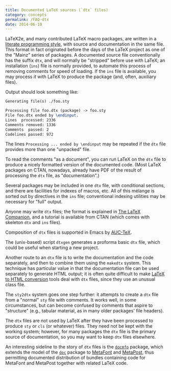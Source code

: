 ```yaml
---
title: Documented LaTeX sources (`dtx` files)
category: concepts
permalink: /FAQ-dtx
date: 2014-06-10
---
```


LaTeX2e, and many contributed LaTeX macro packages, are written
in a [literate programming style](FAQ-lit), with source and
documentation in the
same file.  This format in fact originated before the
days of the LaTeX project as one of the "Mainz" series of
packages.  A documented source file conventionally has the suffix
`dtx`, and will normally be "stripped" before use with
LaTeX; an installation (`ins`) file is normally provided,
to automate this process of removing comments for speed of loading.
If the `ins` file is available, you may process _it_
with LaTeX to produce the package (and, often, auxiliary files).

Output should look something like:
```latex
Generating file(s) ./foo.sty 

Processing file foo.dtx (package) -> foo.sty
File foo.dtx ended by \endinput.
Lines  processed: 2336
Comments removed: 1336
Comments  passed: 2
Codelines passed: 972
```
The lines `Processing ... ended by \endinput` may
be repeated if the `dtx` file provides more than one
"unpacked" file.

To read the comments "as a document", you can run LaTeX on the
`dtx` file to produce a nicely formatted version of the
documented code.  (Most LaTeX packages on CTAN, nowadays, already
have PDF of the result of processing the `dtx` file,
as "documentation".)

Several packages may be included in one `dtx` file, with
conditional sections, and there are facilities for indexes of macros,
etc.  All of this mélange is sorted out by directives in the
`ins` file; conventional indexing utilities may be necessary
for "full" output.

Anyone may write `dtx` files; the format is explained in
[The LaTeX Companion](FAQ-latex-books), and a tutorial is available
from CTAN (which comes with skeleton `dtx` and
`ins` files).

Composition of `dtx` files is supported in Emacs by
[AUC-TeX](FAQ-editors).

The (unix-based) script `dtxgen` generates a proforma basic
`dtx` file, which could be useful when starting a new
project.

Another route to an `dtx` file is to write the
documentation and the code separately, and then to combine them using
the `makedtx` system.  This technique has particular value in
that the documentation file can be used separately to generate
HTML output; it is often quite difficult to make 
[LaTeX to HTML conversion](FAQ-LaTeX2HTML) tools deal
with `dtx` files, since they use an unusual class file.

The `sty2dtx` system goes one step further: it attempts to
create a `dtx` file from a "normal" `sty` file
with comments.  It works well, in some circumstances, but can become
confused by comments that aspire to "structure" (e.g., tabular
material, as in many older packages' file headers).

The `dtx` files are not used by LaTeX after they have been
processed to produce `sty` or `cls` (or whatever)
files.  They need not be kept with the working system; however, for
many packages the `dtx` file is the primary source of
documentation, so you may want to keep `dtx` files elsewhere.

An interesting sideline to the story of `dtx` files is the
[`docmfp`](https://ctan.org/pkg/docmfp) package, which extends the model of the [`doc`](https://ctan.org/pkg/doc)
package to
  [MetaFont](FAQ-MF) and [MetaPost](FAQ-MP),
thus permitting documented distribution of bundles containing code for
MetaFont and MetaPost together with related LaTeX code.

